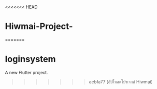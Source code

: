 <<<<<<< HEAD
# Hiwmai-Project-
=======
# loginsystem

A new Flutter project.
>>>>>>> aebfa77 (อัปโหลดโปรเจกต์ Hiwmai)

